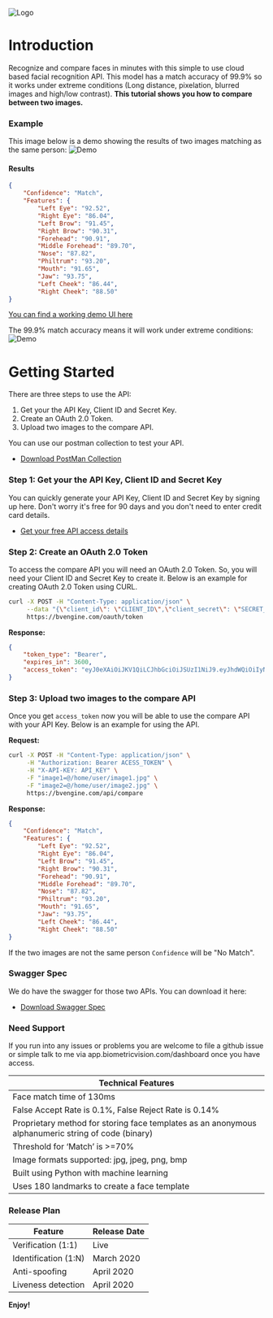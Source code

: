 ![Logo](https://biometricvision.com/git_images/logo_white_sm.png) 

# Introduction

Recognize and compare faces in minutes with this simple to use cloud based facial recognition API. This model has a match accuracy of 99.9% so it works under extreme conditions (Long distance, pixelation, blurred images and high/low contrast). **This tutorial shows you how to compare between two images.**

### Example

This image below is a demo showing the results of two images matching as the same person:
![Demo](https://biometricvision.com/git_images/match_man.jpg) 

#### Results

```json
{
    "Confidence": "Match",
    "Features": {
        "Left Eye": "92.52",
        "Right Eye": "86.04",
        "Left Brow": "91.45",
        "Right Brow": "90.31",
        "Forehead": "90.91",
        "Middle Forehead": "89.70",
        "Nose": "87.82",
        "Philtrum": "93.20",
        "Mouth": "91.65",
        "Jaw": "93.75",
        "Left Cheek": "86.44",
        "Right Cheek": "88.50"
}
```
[You can find a working demo UI here](https://bvengine.com)

The 99.9% match accuracy means it will work under extreme conditions:
![Demo](https://biometricvision.com/git_images/extreme_matching.gif)

# Getting Started

There are three steps to use the API:
  1. Get your the API Key, Client ID and Secret Key.
  2. Create an OAuth 2.0 Token.
  3. Upload two images to the compare API.

You can use our postman collection to test your API.
* [Download PostMan Collection][PlDb]

### Step 1: Get your the API Key, Client ID and Secret Key

You can quickly generate your API Key, Client ID and Secret Key by signing up here. Don't worry it's free for 90 days and you don't need to enter credit card details.

* [Get your free API access details](https://app.biometricvision.com/auth/sign-up)

### Step 2: Create an OAuth 2.0 Token

To access the compare API you will need an OAuth 2.0 Token. So, you will need your Client ID and Secret Key to create it.
Below is an example for creating OAuth 2.0 Token using CURL.
```sh
curl -X POST -H "Content-Type: application/json" \
     --data "{\"client_id\": \"CLIENT_ID\",\"client_secret\": \"SECRET_KEY\", \"grant_type\":\"client_credentials\"}" \
     https://bvengine.com/oauth/token
```

**Response:**

```json
{
	"token_type": "Bearer",
	"expires_in": 3600,
	"access_token": "eyJ0eXAiOiJKV1QiLCJhbGciOiJSUzI1NiJ9.eyJhdWQiOiIyNTQxMTQ1NiIsImp0aSI6IjNiNTg2YzZjMDdkODBhZThjYWYwMGFlYWI3ZDFiN2E2MjZjZjM0YjgxODJiZjlhOWE0MWMyNjI1YWEzN2YxNTYzNWFjYzVjM2JiNWNhODY2IiwiaWF0IjoxNTgzMjg4OTA4LCJuYmYiOjE1ODMyODg5MDgsImV4cCI6MTU4MzI5MjUwOCwic3ViIjoiIiwic2NvcGVzIjpbXX0.NdZyMzYgYt4dtnFa3ph9MiJGhF00tauH3yy7quBPHcUNkY7ZEysQSWt1YOvQXr1L5E5eMMsaidojYLU8Zknc112TYtbUsdiQMJQyNves_dJpE-0kna3TzE4rDwNFqZXdRCul6FGVb5AzYeH2sAmkny03584cnVZC6WsOsOJacccl1kIjKe0zBS2pKi3EqiDka8z_Er3GboXD4qxSUOvkrO4JN0qNXckIhl7q1SgXwX_JwbwU6Sxzd8y_q7tjCptca3JimRf_ad3U4k3Bp-gErhMby_SoTADrexE3uHuOK8gM1aLW8JH-Vg8rX-rX0m78OgFcC8mpLVtm2a4g1NT_o1ZFCIuJNBxa-cpE13uYgjMwyj8LKQ_xeBGJu7eaOeu5wxMqTa26IKp35lwVFcF8bHCcfjIm1JwrPoEowlBDFUd1thBaprKBRJeguHg4foO4RNK08wQrG_S0m34x_jfhpo5ljlZQyrbGb4x0FB3b-IRV5tXNE1rX8h5UnFexQX5zDHTKtr_nSFl8_HtIHAOYOywPfxpMSWHEyzq6-KY1u1rmnhRIJSVC5VledVjW8lvAfKXtAJK6K315nYWvDoDN2aZ-wftpWkPBDYzjMf9NwoA7AvlvS95_mSsiQC0l6rJor6lqMW2ELBYgRCaqwJ5ebQ1xGB_DnNXx_zwsg7Y6vV0"
}
```
### Step 3: Upload two images to the compare API
Once you get `access_token` now you will be able to use the compare API with your API Key.
Below is an example for using the API.

**Request:**

```sh
curl -X POST -H "Content-Type: application/json" \
     -H "Authorization: Bearer ACESS_TOKEN" \
     -H "X-API-KEY: API_KEY" \
     -F "image1=@/home/user/image1.jpg" \
     -F "image2=@/home/user/image2.jpg" \
     https://bvengine.com/api/compare
```

**Response:**

```json
{
    "Confidence": "Match",
    "Features": {
        "Left Eye": "92.52",
        "Right Eye": "86.04",
        "Left Brow": "91.45",
        "Right Brow": "90.31",
        "Forehead": "90.91",
        "Middle Forehead": "89.70",
        "Nose": "87.82",
        "Philtrum": "93.20",
        "Mouth": "91.65",
        "Jaw": "93.75",
        "Left Cheek": "86.44",
        "Right Cheek": "88.50"
}
```

If the two images are not the same person `Confidence` will be "No Match".

### Swagger Spec

We do have the swagger for those two APIs. You can download it here:
* [Download Swagger Spec][PlGh]

### Need Support

If you run into any issues or problems you are welcome to file a github issue or simple talk to me via app.biometricvision.com/dashboard once you have access.

| Technical Features |
| ------ |
| Face match time of 130ms|
| False Accept Rate is 0.1%, False Reject Rate is 0.14% | 
| Proprietary method for storing face templates as an anonymous alphanumeric string of code (binary) | 
| Threshold for ‘Match’ is >=70% | 
| Image formats supported: jpg, jpeg, png, bmp | 
| Built using Python with machine learning | 
| Uses 180 landmarks to create a face template | 

### Release Plan
| Feature | Release Date |
| ------ | ------ |
| Verification (1:1) | Live |
| Identification (1:N) | March 2020|
| Anti-spoofing | April 2020 |
| Liveness detection | April 2020 |

**Enjoy!**

[//]: # ()

   [PlDb]: <https://github.com/biometricvisiondev/facial_recognition/tree/master/postman-collection>
   [PlGh]: <https://github.com/biometricvisiondev/facial_recognition/tree/master/swagger-spec>

